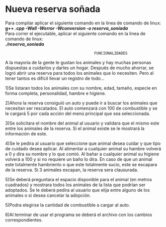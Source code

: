 # Nueva reserva soñada

Para compilar aplicar el siguiente comando en la linea de comando de linux:  
        **g++ *.cpp -Wall -Werror -Wconversion -o reserva_soniada***  
Para correr el ejecutable, aplicar el siguiente comando en la linea de comando de linux:  
        ***./reserva_soniada***

                                            FUNCIONALIDADES

A la mayoría de la gente le gustan los animales y hay muchas personas dispuestas a cuidarlos y darles un
hogar. Después de mucho ahorrar, se logró abrir una reserva para todos los animales que lo necesiten.
Pero al tener tantos es difícil llevar un registro de todo...

1)Se listaran todos los animales con su nombre, edad, tamaño, especie en forma completa,
personalidad, hambre e higiene.

2)Ahora la reserva consiguió un auto y puede ir a buscar los animales que necesitan ser rescatados. El
auto comenzará con 100 de combustible y se le cargará 5 por cada acción del menú principal que sea
seleccionada.

3)Se solicitara el nombre del animal al usuario y validara que el mismo este entre los animales de la
reserva. Si el animal existe se le mostrará la información de este.

4)Se le pedira al usuario que seleccione que animal desea cuidar y que tipo de cuidado desea aplicar. Al alimentar a cualquier animal su hambre volverá a 0 y dira su nombre y lo que comió.
Al bañar a cualquier animal su higiene volverá a 100 y si no requiere un baño lo dira.
En caso de que un animal este totalmente hambriento o que este totalmente sucio, este se escapara de la reserva. Si 3 animales escapan, la reserva sera clausurada.

5)Se deberá preguntara el espacio disponible para el animal (en metros cuadrados) y mostrara todos los
animales de la lista que podrían ser adoptados.
Se le deberá pedira al usuario que elija entre alguno de los animales o si desea cancelar la adopción. 

5)Podra elegirse la cantidad de combustible a cargar al auto.

6)Al terminar de usar el programa se deberá el archivo con los cambios correspondientes.
